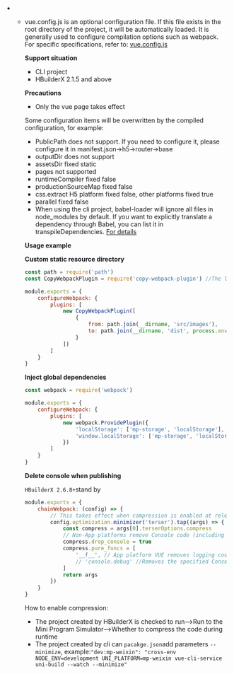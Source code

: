 - - vue.config.js is an optional configuration file. If this file exists in the root directory of the project, it will be automatically loaded. It is generally used to configure compilation options such as webpack. For specific specifications, refer to: [vue.config.js](https://cli.vuejs.org/config/#global-cli-config)

    **Support situation**

    - CLI project
    - HBuilderX 2.1.5 and above

    **Precautions**

    - Only the vue page takes effect

    Some configuration items will be overwritten by the compiled configuration, for example:

    - PublicPath does not support. If you need to configure it, please configure it in manifest.json->h5->router->base
    - outputDir does not support
    - assetsDir fixed static
    - pages not supported
    - runtimeCompiler fixed false
    - productionSourceMap fixed false
    - css.extract H5 platform fixed false, other platforms fixed true
    - parallel fixed false
    - When using the cli project, babel-loader will ignore all files in node_modules by default. If you want to explicitly translate a dependency through Babel, you can list it in transpileDependencies. [For details](https://cli.vuejs.org/config/#transpiledependencies)

    **Usage example**

    **Custom static resource directory**

    ```js
    const path = require('path')
    const CopyWebpackPlugin = require('copy-webpack-plugin') //The latest version of the copy-webpack-plugin is currently not compatible. V5.0.0 is recommended
    
    module.exports = {
        configureWebpack: {
            plugins: [
                new CopyWebpackPlugin([
                    {
                        from: path.join(__dirname, 'src/images'),
                        to: path.join(__dirname, 'dist', process.env.NODE_ENV === 'production' ? 'build' : 'dev', process.env.UNI_PLATFORM, 'images')
                    }
                ])
            ]
        }
    }
    ```

    **Inject global dependencies**

    ```js
    const webpack = require('webpack')
    
    module.exports = {
        configureWebpack: {
            plugins: [
                new webpack.ProvidePlugin({
                    'localStorage': ['mp-storage', 'localStorage'],
                    'window.localStorage': ['mp-storage', 'localStorage']
                })
            ]
        }
    }
    ```

    **Delete console when publishing**

    `HBuilderX 2.6.8+`stand by

    ```js
    module.exports = {
        chainWebpack: (config) => {
            // This takes effect when compression is enabled at release or runtime
            config.optimization.minimizer('terser').tap((args) => {
                const compress = args[0].terserOptions.compress
                // Non-App platforms remove Console code (including all Console methods, such as log,debug,info...)
                compress.drop_console = true
                compress.pure_funcs = [
                    '__f__', // App platform VUE removes logging code
                    // 'console.debug' //Removes the specified Console method
                ]
                return args
            })
        }
    }
    ```

    How to enable compression:

    - The project created by HBuilderX is checked to run-->Run to the Mini Program Simulator-->Whether to compress the code during runtime
    - The project created by cli can `pacakge.json`add parameters `--minimize`, example:`"dev:mp-weixin": "cross-env NODE_ENV=development UNI_PLATFORM=mp-weixin vue-cli-service uni-build --watch --minimize"`
